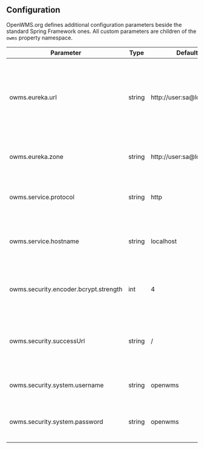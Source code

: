 ## Configuration
OpenWMS.org defines additional configuration parameters beside the standard Spring Framework ones. All custom parameters are children of the
`owms` property namespace.

| Parameter                             | Type   | Default profile value                 | Description                                                                        |
|---------------------------------------|--------|---------------------------------------|------------------------------------------------------------------------------------|
| owms.eureka.url                       | string | http://user:sa@localhost:8761         | The base URL of the running Eureka service discovery server, inclusive schema and port |
| owms.eureka.zone                      | string | http://user:sa@localhost:8761/eureka/ | The full Eureka registration endpoint URL                                          |
| owms.service.protocol                 | string | http                                  | The protocol the service' is accessible from Eureka clients                        |  
| owms.service.hostname                 | string | localhost                             | The hostname the service' is accessible from Eureka clients                        |
| owms.security.encoder.bcrypt.strength | int    | 4                                     | The encryption strength used for BCrypt encryption                                 |
| owms.security.successUrl              | string | /                                     | The URL where the UAA service shall redirect after successful authorization        |
| owms.security.system.username         | string | openwms                               | The name of the system user with all privileges                                    |
| owms.security.system.password         | string | openwms                               | The password of the system user with all privileges                                |
